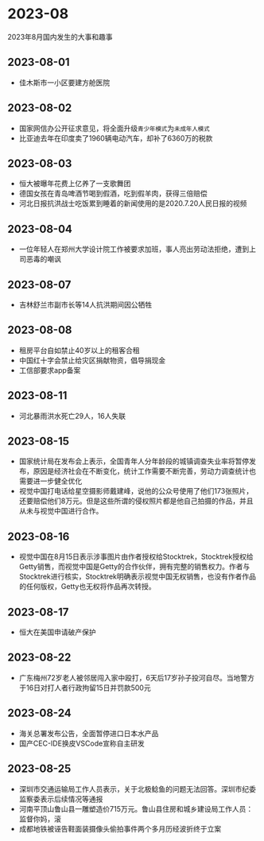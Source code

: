 # 2023-08
2023年8月国内发生的大事和趣事
## 2023-08-01
* 佳木斯市一小区要建方舱医院
## 2023-08-02
* 国家网信办公开征求意见，将全面升级`青少年模式`为`未成年人模式`
* 比亚迪去年在印度卖了1960辆电动汽车，却补了6360万的税款
## 2023-08-03
* 恒大被曝年花费上亿养了一支歌舞团
* 德国女孩在青岛啤酒节喝到假酒，吃到假羊肉，获得三倍赔偿
* 河北日报抗洪战士吃饭累到睡着的新闻使用的是2020.7.20人民日报的视频
## 2023-08-04
* 一位年轻人在郑州大学设计院工作被要求加班，事人亮出劳动法拒绝，遭到上司恶毒的嘲讽
## 2023-08-07
* 吉林舒兰市副市长等14人抗洪期间因公牺牲
## 2023-08-08
* 租房平台自如禁止40岁以上的租客合租
* 中国红十字会禁止给灾区捐献物资，倡导捐现金
* 工信部要求app备案
## 2023-08-11
* 河北暴雨洪水死亡29人，16人失联
## 2023-08-15
* 国家统计局在发布会上表示，全国青年人分年龄段的城镇调查失业率将暂停发布，原因是经济社会在不断变化，统计工作需要不断完善，劳动力调查统计也需要进一步健全优化
* 视觉中国打电话给星空摄影师戴建峰，说他的公众号使用了他们173张照片，还要赔偿他们8万元。但是这些所谓的侵权照片都是他自己拍摄的作品，并且从未与视觉中国进行合作。
## 2023-08-16
* 视觉中国在8月15日表示涉事图片由作者授权给Stocktrek，Stocktrek授权给Getty销售，而视觉中国是Getty的合作伙伴，拥有完整的销售权力。作者与Stocktrek进行核实，Stocktrek明确表示视觉中国无权销售，也没有作者作品的任何版权，Getty也无权将作品再次转授。
## 2023-08-17
* 恒大在美国申请破产保护
## 2023-08-22
* 广东梅州72岁老人被邻居闯入家中殴打，6天后17岁孙子投河自尽。当地警方于16日对打人者行政拘留15日并罚款500元
## 2023-08-24
* 海关总署发布公告，全面暂停进口日本水产品
* 国产CEC-IDE换皮VSCode宣称自主研发
## 2023-08-25
* 深圳市交通运输局工作人员表示，关于北极鲶鱼的问题无法回答。深圳市纪委监察委表示后续情况等通报
* 河南平顶山鲁山县一雕塑造价715万元。鲁山县住房和城乡建设局工作人员：监督你妈，滚
* 成都地铁被诬告鞋面装摄像头偷拍事件两个多月历经波折终于立案
